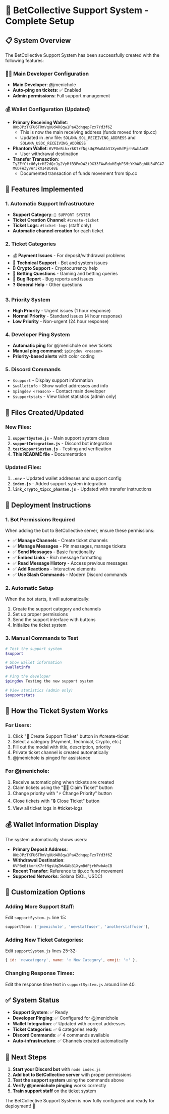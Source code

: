 # 🎫 BetCollective Support System - Complete Setup

## 📋 System Overview

The BetCollective Support System has been successfully created with the following features:

### 👨‍💻 Main Developer Configuration
- **Main Developer**: @jmenichole
- **Auto-ping on tickets**: ✅ Enabled
- **Admin permissions**: Full support management

### 💰 Wallet Configuration (Updated)
- **Primary Receiving Wallet**: `8WpJPzTKFU6TRmVqUUd4R8qw1Pa4ZdnqepFzx7Yd3f6Z`
  - This is now the main receiving address (funds moved from tip.cc)
  - Updated in .env file: `SOLANA_SOL_RECEIVING_ADDRESS` and `SOLANA_USDC_RECEIVING_ADDRESS`
- **Phantom Wallet**: `6VP8eBikxrkK7rfNgsUqZWwGAb31XymBdPjrhRwbAoCB`
  - User withdrawal destination
- **Transfer Transaction**: `TyZFfCtcU6ytrHZ2dQcJy2VyMfB3Pm9W2i9X33FAwRduHEqhFSMtYKhWBghUU34FC47M6DFeZyverJkm14BCe8E`
  - Documented transaction of funds movement from tip.cc

## 🎯 Features Implemented

### 1. Automatic Support Infrastructure
- **Support Category**: `🎫 SUPPORT SYSTEM`
- **Ticket Creation Channel**: `#create-ticket`
- **Ticket Logs**: `#ticket-logs` (staff only)
- **Automatic channel creation** for each ticket

### 2. Ticket Categories
- 💰 **Payment Issues** - For deposit/withdrawal problems
- 🔧 **Technical Support** - Bot and system issues
- ₿ **Crypto Support** - Cryptocurrency help
- 🎲 **Betting Questions** - Gaming and betting queries
- 🐛 **Bug Report** - Bug reports and issues
- ❓ **General Help** - Other questions

### 3. Priority System
- **High Priority** - Urgent issues (1 hour response)
- **Normal Priority** - Standard issues (4 hour response)
- **Low Priority** - Non-urgent (24 hour response)

### 4. Developer Ping System
- **Automatic ping** for @jmenichole on new tickets
- **Manual ping command**: `$pingdev <reason>`
- **Priority-based alerts** with color coding

### 5. Discord Commands
- `$support` - Display support information
- `$walletinfo` - Show wallet addresses and info
- `$pingdev <reason>` - Contact main developer
- `$supportstats` - View ticket statistics (admin only)

## 📁 Files Created/Updated

### New Files:
1. **`supportSystem.js`** - Main support system class
2. **`supportIntegration.js`** - Discord bot integration
3. **`testSupportSystem.js`** - Testing and verification
4. **This README file** - Documentation

### Updated Files:
1. **`.env`** - Updated wallet addresses and support config
2. **`index.js`** - Added support system integration
3. **`link_crypto_tipcc_phantom.js`** - Updated with transfer instructions

## 🚀 Deployment Instructions

### 1. Bot Permissions Required
When adding the bot to BetCollective server, ensure these permissions:
- ✅ **Manage Channels** - Create ticket channels
- ✅ **Manage Messages** - Pin messages, manage tickets
- ✅ **Send Messages** - Basic functionality
- ✅ **Embed Links** - Rich message formatting
- ✅ **Read Message History** - Access previous messages
- ✅ **Add Reactions** - Interactive elements
- ✅ **Use Slash Commands** - Modern Discord commands

### 2. Automatic Setup
When the bot starts, it will automatically:
1. Create the support category and channels
2. Set up proper permissions
3. Send the support interface with buttons
4. Initialize the ticket system

### 3. Manual Commands to Test
```bash
# Test the support system
$support

# Show wallet information
$walletinfo

# Ping the developer
$pingdev Testing the new support system

# View statistics (admin only)
$supportstats
```

## 🎫 How the Ticket System Works

### For Users:
1. Click "🎫 Create Support Ticket" button in #create-ticket
2. Select a category (Payment, Technical, Crypto, etc.)
3. Fill out the modal with title, description, priority
4. Private ticket channel is created automatically
5. @jmenichole is pinged for assistance

### For @jmenichole:
1. Receive automatic ping when tickets are created
2. Claim tickets using the "🙋‍♂️ Claim Ticket" button
3. Change priority with "⚡ Change Priority" button
4. Close tickets with "🔒 Close Ticket" button
5. View all ticket logs in #ticket-logs

## 💰 Wallet Information Display

The system automatically shows users:
- **Primary Deposit Address**: `8WpJPzTKFU6TRmVqUUd4R8qw1Pa4ZdnqepFzx7Yd3f6Z`
- **Withdrawal Destination**: `6VP8eBikxrkK7rfNgsUqZWwGAb31XymBdPjrhRwbAoCB`
- **Recent Transfer**: Reference to tip.cc fund movement
- **Supported Networks**: Solana (SOL, USDC)

## 🔧 Customization Options

### Adding More Support Staff:
Edit `supportSystem.js` line 15:
```javascript
supportTeam: ['jmenichole', 'newstaffuser', 'anotherstaffuser'],
```

### Adding New Ticket Categories:
Edit `supportSystem.js` lines 25-32:
```javascript
{ id: 'newcategory', name: '🔥 New Category', emoji: '🔥' },
```

### Changing Response Times:
Edit the response time text in `supportSystem.js` around line 40.

## ✅ System Status

- **Support System**: ✅ Ready
- **Developer Pinging**: ✅ Configured for @jmenichole
- **Wallet Integration**: ✅ Updated with correct addresses
- **Ticket Categories**: ✅ 6 categories ready
- **Discord Commands**: ✅ 4 commands available
- **Auto-infrastructure**: ✅ Channels created automatically

## 🚀 Next Steps

1. **Start your Discord bot** with `node index.js`
2. **Add bot to BetCollective server** with proper permissions
3. **Test the support system** using the commands above
4. **Verify @jmenichole pinging** works correctly
5. **Train support staff** on the ticket system

The BetCollective Support System is now fully configured and ready for deployment! 🎉
